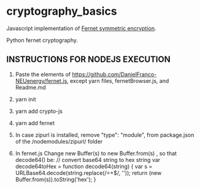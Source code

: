 # cryptography_basics

Javascript implementation of <a href="https://github.com/kr/fernet-spec">Fernet symmetric encryption</a>.

Python fernet cryptography.


## INSTRUCTIONS FOR NODEJS EXECUTION

1) Paste the elements of https://github.com/DanielFranco-NEUenergy/fernet.js, except yarn files, fernetBrowser.js, and Readme.md

2) yarn init

3) yarn add crypto-js

4) yarn add fernet

5) In case zipurl is installed, remove "type": "module", from package.json of the /nodemodules/zipurl/ folder

6) In fernet.js Change new Buffer(s) to new Buffer.from(s) , so that decode64() be:
// convert base64 string to hex string
var decode64toHex = function decode64(string) {
  var s = URLBase64.decode(string.replace(/=+$/, ''));
  return (new Buffer.from(s)).toString('hex');
}